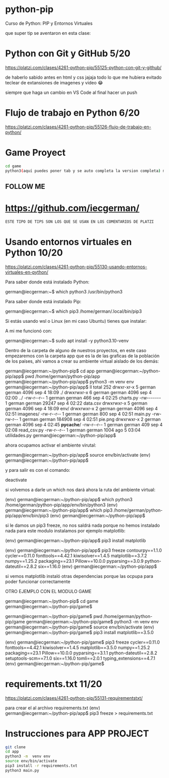 # python-pip
Curso de Python: PIP y Entornos Virtuales

que super tip se aventaron en esta clase:

# Python con Git y GitHub 5/20
https://platzi.com/clases/4261-python-pip/55125-python-con-git-y-github/

de haberlo sabido antes en html y css jajaja todo lo que me hubiera evitado teclear de extansiones de imagenes y video 😂


siempre que haga un cambio en VS Code al final hacer un push


# Flujo de trabajo en Python 6/20
https://platzi.com/clases/4261-python-pip/55126-flujo-de-trabajo-en-python/

# Game Proyect

```sh
cd game
python3(aquí puedes poner tab y se auto completa la version completa) main.py
```

## FOLLOW ME

# https://github.com/iecgerman/

```sh
ESTE TIPO DE TIPS SON LOS QUE SE USAN EN LOS COMENTARIOS DE PLATZI
```

# Usando entornos virtuales en Python 10/20
https://platzi.com/clases/4261-python-pip/55130-usando-entornos-virtuales-en-python/

Para saber donde está instalado Python:

german@iecgerman:~$ which python3
/usr/bin/python3

Para saber donde está instalado Pip:

german@iecgerman:~$ which pip3
/home/german/.local/bin/pip3


Si estás usando wsl o Linux (en mi caso Ubuntu) tienes que instalar:

A mi me funcionó con:

german@iecgerman:~$ sudo apt install -y python3.10-venv


Dentro de la carpeta de alguno de nuestros proyectos, en este caso empezaremos con la carpeta app que es la de las graficas de la población de los países, ahi vamos a crear su ambiente virtual aislado de los demás:

german@iecgerman:~/python-pip$ cd app
german@iecgerman:~/python-pip/app$ pwd
/home/german/python-pip/app
german@iecgerman:~/python-pip/app$ python3 -m venv env
german@iecgerman:~/python-pip/app$ ll
total 252
drwxr-xr-x 5 german german   4096 sep  4 18:09 ./
drwxrwxr-x 6 german german   4096 sep  4 02:00 ../
-rw-r--r-- 1 german german    466 sep  4 02:25 charts.py
-rw------- 1 german german  29247 sep  4 02:22 data.csv
drwxrwxr-x 5 german german   4096 sep  4 18:09 env/
drwxrwxr-x 2 german german   4096 sep  4 02:51 imagenes/
-rw-r--r-- 1 german german    800 sep  4 02:51 main.py
-rw-rw-r-- 1 german german 184908 sep  4 02:51 pie.png
drwxrwxr-x 2 german german   4096 sep  4 02:45 __pycache__/
-rw-r--r-- 1 german german    409 sep  4 02:08 read_csv.py
-rw-r--r-- 1 german german   1004 ago  5 03:04 utilidades.py
german@iecgerman:~/python-pip/app$ 

ahora ocupamos activar el ambiente virutal:

german@iecgerman:~/python-pip/app$ source env/bin/activate
(env) german@iecgerman:~/python-pip/app$ 

y para salir es con el comando:

deactivate

si volvemos a darle un which nos dará ahora la ruta del ambiente virtual:

(env) german@iecgerman:~/python-pip/app$ which python3
/home/german/python-pip/app/env/bin/python3
(env) german@iecgerman:~/python-pip/app$ which pip3
/home/german/python-pip/app/env/bin/pip3
(env) german@iecgerman:~/python-pip/app$ 

si le damos un pip3 freeze, no nos saldrá nada porque no hemos instalado nada para este modulo
instalamos por ejemplo matplotlib:

(env) german@iecgerman:~/python-pip/app$ pip3 install matplotlib

(env) german@iecgerman:~/python-pip/app$ pip3 freeze
contourpy==1.1.0
cycler==0.11.0
fonttools==4.42.1
kiwisolver==1.4.5
matplotlib==3.7.2
numpy==1.25.2
packaging==23.1
Pillow==10.0.0
pyparsing==3.0.9
python-dateutil==2.8.2
six==1.16.0
(env) german@iecgerman:~/python-pip/app$ 

si vemos matplotlib instaló otras dependencias porque las ocpupa para poder funcionar correctamente


OTRO EJEMPLO CON EL MODULO GAME

german@iecgerman:~/python-pip$ cd game
german@iecgerman:~/python-pip/game$ 

german@iecgerman:~/python-pip/game$ pwd
/home/german/python-pip/game
german@iecgerman:~/python-pip/game$ python3 -m venv env
german@iecgerman:~/python-pip/game$ source env/bin/activate
(env) german@iecgerman:~/python-pip/game$ pip3 install matplotlib==3.5.0


(env) german@iecgerman:~/python-pip/game$ pip3 freeze
cycler==0.11.0
fonttools==4.42.1
kiwisolver==1.4.5
matplotlib==3.5.0
numpy==1.25.2
packaging==23.1
Pillow==10.0.0
pyparsing==3.1.1
python-dateutil==2.8.2
setuptools-scm==7.1.0
six==1.16.0
tomli==2.0.1
typing_extensions==4.7.1
(env) german@iecgerman:~/python-pip/game$ 


# requirements.txt 11/20
https://platzi.com/clases/4261-python-pip/55131-requirementstxt/

para crear el al archivo requirements.txt
(env) german@iecgerman:~/python-pip/app$ pip3 freeze > requirements.txt


# Instrucciones para APP PROJECT

```sh
git clone
cd app
python3 -m  venv env
source env/bin/activate
pip3 install -r requirements.txt
python3 main.py
```

